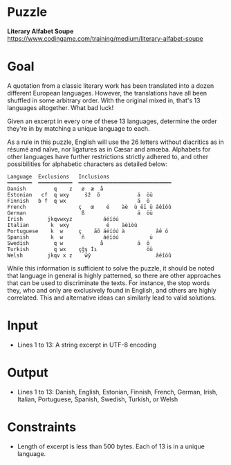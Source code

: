 # Puzzle
**Literary Alfabet Soupe** https://www.codingame.com/training/medium/literary-alfabet-soupe

# Goal
A quotation from a classic literary work has been translated into a dozen different European languages. However, the translations have all been shuffled in some arbitrary order. With the original mixed in, that's 13 languages altogether. What bad luck!

Given an excerpt in every one of these 13 languages, determine the order they're in by matching a unique language to each.

As a rule in this puzzle, English will use the 26 letters without diacritics as in résumé and naïve, nor ligatures as in Cæsar and amœba. Alphabets for other languages have further restrictions strictly adhered to, and other possibilities for alphabetic characters as detailed below:

```
Language  Exclusions   Inclusions
━━━━━━━━  ━━━━━━━━━━━  ━━━━━━━━━━━━━━━━━━━━━━━━━━━━━━
Danish         q    z   ø  æ  å
Estonian   cf  q wxy     šž  õ            ä  öü
Finnish   b f  q wx                       ä  ö
French                 ç   œ    é    àè  ù ëï ü âêîôû
German                  ß                 ä  öü
Irish        jkqvwxyz          áéíóú
Italian       k  wxy            é    àèìòù
Portuguese    k  w     ç    ãõ áéíóú à          âê ô
Spanish       k  w      ñ      áéíóú          ü
Swedish        q w            å           ä  ö
Turkish        q wx    çğş İı                öü
Welsh        jkqv x z    ŵŷ                     âêîôû
```

While this information is sufficient to solve the puzzle, it should be noted that language in general is highly patterned, so there are other approaches that can be used to discriminate the texts. For instance, the stop words they, who and only are exclusively found in English, and others are highly correlated. This and alternative ideas can similarly lead to valid solutions.

# Input
* Lines 1 to 13: A string excerpt in UTF-8 encoding

# Output
* Lines 1 to 13: Danish, English, Estonian, Finnish, French, German, Irish, Italian, Portuguese, Spanish, Swedish, Turkish, or Welsh

# Constraints
* Length of excerpt is less than 500 bytes. Each of 13 is in a unique language.
